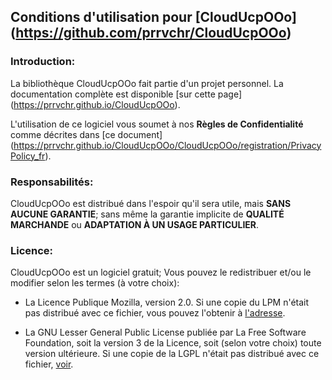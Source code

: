 ## Conditions d'utilisation pour [CloudUcpOOo] (https://github.com/prrvchr/CloudUcpOOo)


### Introduction:

La bibliothèque CloudUcpOOo fait partie d'un projet personnel.
La documentation complète est disponible [sur cette page] (https://prrvchr.github.io/CloudUcpOOo).

L'utilisation de ce logiciel vous soumet à nos **Règles de Confidentialité** comme décrites dans [ce document] (https://prrvchr.github.io/CloudUcpOOo/CloudUcpOOo/registration/PrivacyPolicy_fr).


### Responsabilités:

CloudUcpOOo est distribué dans l'espoir qu'il sera utile, mais **SANS AUCUNE GARANTIE**; sans même la garantie implicite de **QUALITÉ MARCHANDE** ou **ADAPTATION À UN USAGE PARTICULIER**.


### Licence:

CloudUcpOOo est un logiciel gratuit; Vous pouvez le redistribuer et/ou le modifier selon les termes (à votre choix):

- La Licence Publique Mozilla, version 2.0. Si une copie du LPM n'était pas distribué avec ce fichier, vous pouvez l'obtenir à [l'adresse](http://mozilla.org/MPL/2.0/).

- La GNU Lesser General Public License publiée par La Free Software Foundation, soit la version 3 de la Licence, soit (selon votre choix) toute version ultérieure. Si une copie de la LGPL n'était pas distribué avec ce fichier, [voir](http://www.gnu.org/licenses/).
